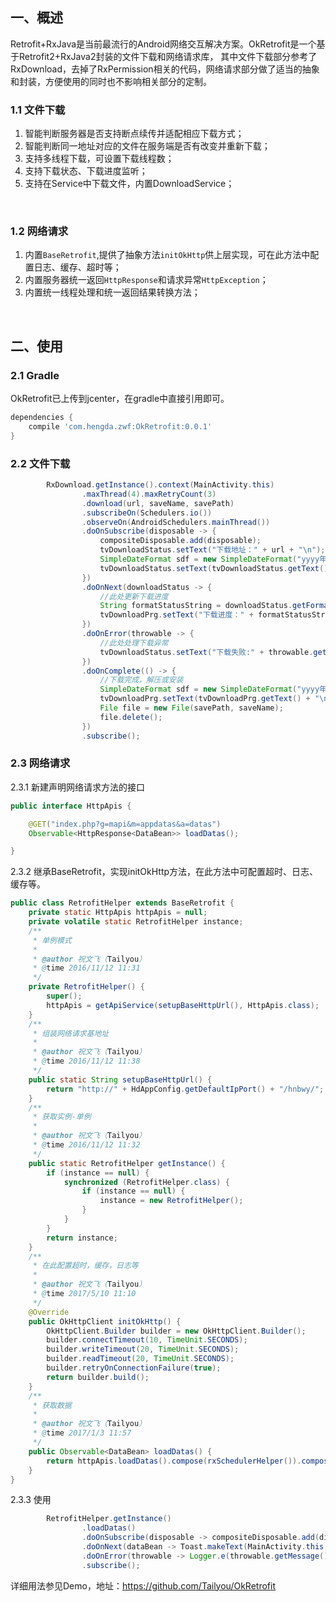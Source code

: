 ## 一、概述

Retrofit+RxJava是当前最流行的Android网络交互解决方案。OkRetrofit是一个基于Retrofit2+RxJava2封装的文件下载和网络请求库，
其中文件下载部分参考了RxDownload，去掉了RxPermission相关的代码，网络请求部分做了适当的抽象和封装，方便使用的同时也不影响相关部分的定制。

### 1.1 文件下载

1. 智能判断服务器是否支持断点续传并适配相应下载方式；
2. 智能判断同一地址对应的文件在服务端是否有改变并重新下载；
3. 支持多线程下载，可设置下载线程数；
4. 支持下载状态、下载进度监听；
5. 支持在Service中下载文件，内置DownloadService；

<br/>

### 1.2 网络请求

1. 内置`BaseRetrofit`,提供了抽象方法`initOkHttp`供上层实现，可在此方法中配置日志、缓存、超时等；
2. 内置服务器统一返回`HttpResponse`和请求异常`HttpException`；
3. 内置统一线程处理和统一返回结果转换方法；
  
<br/>

## 二、使用

### 2.1 Gradle
OkRetrofit已上传到jcenter，在gradle中直接引用即可。

```groovy
dependencies {
    compile 'com.hengda.zwf:OkRetrofit:0.0.1'
}
```


### 2.2 文件下载

```java
		RxDownload.getInstance().context(MainActivity.this)
                .maxThread(4).maxRetryCount(3)
                .download(url, saveName, savePath)
                .subscribeOn(Schedulers.io())
                .observeOn(AndroidSchedulers.mainThread())
                .doOnSubscribe(disposable -> {
                    compositeDisposable.add(disposable);
                    tvDownloadStatus.setText("下载地址：" + url + "\n");
                    SimpleDateFormat sdf = new SimpleDateFormat("yyyy年MM月dd日HH时mm分ss秒");
                    tvDownloadStatus.setText(tvDownloadStatus.getText() + "\n开始下载：" + sdf.format(new Date()));
                })
                .doOnNext(downloadStatus -> {
                    //此处更新下载进度
                    String formatStatusString = downloadStatus.getFormatStatusString();
                    tvDownloadPrg.setText("下载进度：" + formatStatusString);
                })
                .doOnError(throwable -> {
                    //此处处理下载异常
                    tvDownloadStatus.setText("下载失败:" + throwable.getMessage());
                })
                .doOnComplete(() -> {
                    //下载完成，解压或安装
                    SimpleDateFormat sdf = new SimpleDateFormat("yyyy年MM月dd日HH时mm分ss秒");
                    tvDownloadPrg.setText(tvDownloadPrg.getText() + "\n下载完成：" + sdf.format(new Date()));
                    File file = new File(savePath, saveName);
                    file.delete();
                })
                .subscribe();
```

### 2.3 网络请求

2.3.1 新建声明网络请求方法的接口

```java
public interface HttpApis {

    @GET("index.php?g=mapi&m=appdatas&a=datas")
    Observable<HttpResponse<DataBean>> loadDatas();

}
```

2.3.2 继承BaseRetrofit，实现initOkHttp方法，在此方法中可配置超时、日志、缓存等。

```java
public class RetrofitHelper extends BaseRetrofit {
    private static HttpApis httpApis = null;
    private volatile static RetrofitHelper instance;
    /**
     * 单例模式
     *
     * @author 祝文飞（Tailyou）
     * @time 2016/11/12 11:31
     */
    private RetrofitHelper() {
        super();
        httpApis = getApiService(setupBaseHttpUrl(), HttpApis.class);
    }
    /**
     * 组装网络请求基地址
     *
     * @author 祝文飞（Tailyou）
     * @time 2016/11/12 11:38
     */
    public static String setupBaseHttpUrl() {
        return "http://" + HdAppConfig.getDefaultIpPort() + "/hnbwy/";
    }
    /**
     * 获取实例-单例
     *
     * @author 祝文飞（Tailyou）
     * @time 2016/11/12 11:32
     */
    public static RetrofitHelper getInstance() {
        if (instance == null) {
            synchronized (RetrofitHelper.class) {
                if (instance == null) {
                    instance = new RetrofitHelper();
                }
            }
        }
        return instance;
    }
    /**
     * 在此配置超时，缓存，日志等
     *
     * @author 祝文飞（Tailyou）
     * @time 2017/5/10 11:10
     */
    @Override
    public OkHttpClient initOkHttp() {
        OkHttpClient.Builder builder = new OkHttpClient.Builder();
        builder.connectTimeout(10, TimeUnit.SECONDS);
        builder.writeTimeout(20, TimeUnit.SECONDS);
        builder.readTimeout(20, TimeUnit.SECONDS);
        builder.retryOnConnectionFailure(true);
        return builder.build();
    }
    /**
     * 获取数据
     *
     * @author 祝文飞（Tailyou）
     * @time 2017/1/3 11:57
     */
    public Observable<DataBean> loadDatas() {
        return httpApis.loadDatas().compose(rxSchedulerHelper()).compose(handleResult());
    }
}
```

2.3.3 使用

```java
        RetrofitHelper.getInstance()
                .loadDatas()
                .doOnSubscribe(disposable -> compositeDisposable.add(disposable))
                .doOnNext(dataBean -> Toast.makeText(MainActivity.this, new Gson().toJson(dataBean), Toast.LENGTH_SHORT).show())
                .doOnError(throwable -> Logger.e(throwable.getMessage()))
                .subscribe();                
```

详细用法参见Demo，地址：https://github.com/Tailyou/OkRetrofit